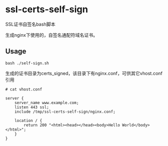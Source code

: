 # ssl-certs-self-sign
SSL证书自签名bash脚本

生成nginx下使用的，自签名通配符域名证书。

## Usage

```
bash ./self-sign.sh
```

生成的证书目录为certs_signed，该目录下有nginx.conf，可供其它vhost.conf引用

```
# cat vhost.conf

server {
	server_name www.example.com;
	listen 443 ssl;
	include /tmp/ssl-certs-self-sign/nginx.conf;

	location / {
		return 200 "<html><head></head><body>Hello World</body></html>";
	}
}
```
